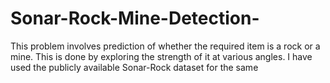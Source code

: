 # Sonar-Rock-Mine-Detection-
This problem involves prediction of whether the required item is a rock or a mine. This is done by exploring the strength of it at various angles. 
I have used the publicly available Sonar-Rock dataset for the same
